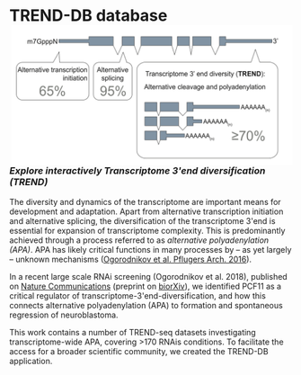 # **TREND-DB** database <img src="trend_schema_new.png" alt="" width="500" align="right"/>

</br></br></br></br></br></br>

### *Explore interactively Transcriptome 3'end diversification (TREND)*

The diversity and dynamics of the transcriptome are important means for development and adaptation. 
Apart from alternative transcription initiation and alternative splicing, the diversification of the transcriptome 3'end is essential for expansion of transcriptome complexity.
This is predominantly achieved through a process referred to as *alternative polyadenylation (APA)*.
APA has likely critical functions in many processes by – as yet largely – unknown mechanisms (<a href="http://doi.org/10.1007/s00424-016-1828-3" target="_blank">Ogorodnikov et al. Pflugers Arch. 2016</a>).

In a recent large scale RNAi screening (Ogorodnikov et al. 2018), published on <a href="https://www.nature.com/articles/s41467-018-07580-5"  target="_blank">Nature Communications</a> (preprint on <a href="https://www.biorxiv.org/content/early/2018/10/18/426536" target="_blank">biorXiv</a>),  we identified PCF11 as a critical regulator of transcriptome-3'end-diversification, and how this connects alternative polyadenylation (APA) to formation and spontaneous regression of neuroblastoma.

This work contains a number of TREND-seq datasets investigating transcriptome-wide APA, covering >170 RNAis conditions. 
To facilitate the access for a broader scientific community, we created the TREND-DB application.

